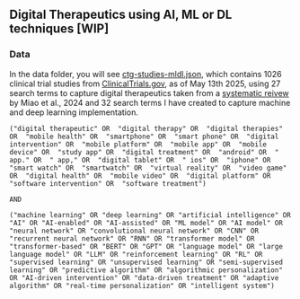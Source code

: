 ## Digital Therapeutics using AI, ML or DL techniques [WIP]


### Data

In the data folder, you will see [ctg-studies-mldl.json](data/ctg-studies-mldl.json), which contains 1026 clinical trial studies from [ClinicalTrials.gov](clinicaltrials.gov), as of May 13th 2025, using 27 search terms to capture digital therapeutics taken from a [systematic reivew](https://www.thelancet.com/journals/landig/article/PIIS2589-7500(23)00244-3/fulltext) by Miao et al., 2024 and 32 search terms I have created to capture machine and deep learning implementation.

```
("digital therapeutic" OR  "digital therapy" OR  "digital therapies" OR  "mobile health" OR  "smartphone" OR  "smart phone" OR  "digital intervention" OR  "mobile platform" OR  "mobile app" OR  "mobile device" OR  "study app" OR  "digital treatment" OR  "android" OR  " app." OR  " app," OR  "digital tablet" OR  " ios" OR  "iphone" OR  "smart watch" OR  "smartwatch" OR  "virtual reality" OR  "video game" OR  "digital health" OR  "mobile video" OR  "digital platform" OR  "software intervention" OR  "software treatment") 

AND

("machine learning" OR "deep learning" OR "artificial intelligence" OR "AI" OR "AI-enabled" OR "AI-assisted" OR "ML model" OR "AI model" OR "neural network" OR "convolutional neural network" OR "CNN" OR "recurrent neural network" OR "RNN" OR "transformer model" OR "transformer-based" OR "BERT" OR "GPT" OR "language model" OR "large language model" OR "LLM" OR "reinforcement learning" OR "RL" OR "supervised learning" OR "unsupervised learning" OR "semi-supervised learning" OR "predictive algorithm" OR "algorithmic personalization" OR "AI-driven intervention" OR "data-driven treatment" OR "adaptive algorithm" OR "real-time personalization" OR "intelligent system")


```